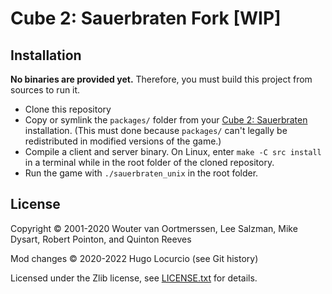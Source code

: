 # Cube 2: Sauerbraten Fork [WIP]

## Installation

**No binaries are provided yet.** Therefore, you must build this project from
sources to run it.

- Clone this repository
- Copy or symlink the `packages/` folder from your
  [Cube 2: Sauerbraten](http://sauerbraten.org) installation.
  (This must done because `packages/` can't legally be redistributed
  in modified versions of the game.)
- Compile a client and server binary. On Linux, enter `make -C src install` in a terminal while in
  the root folder of the cloned repository.
- Run the game with `./sauerbraten_unix` in the root folder.

## License

Copyright © 2001-2020 Wouter van Oortmerssen, Lee Salzman, Mike Dysart, Robert Pointon, and Quinton Reeves

Mod changes © 2020-2022 Hugo Locurcio (see Git history)

Licensed under the Zlib license, see [LICENSE.txt](LICENSE.txt) for details.
